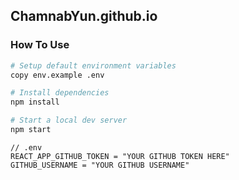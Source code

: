﻿## ChamnabYun.github.io
 

### How To Use 

```bash
# Setup default environment variables
copy env.example .env

# Install dependencies
npm install

# Start a local dev server
npm start
```

```env
// .env
REACT_APP_GITHUB_TOKEN = "YOUR GITHUB TOKEN HERE"
GITHUB_USERNAME = "YOUR GITHUB USERNAME"
```
